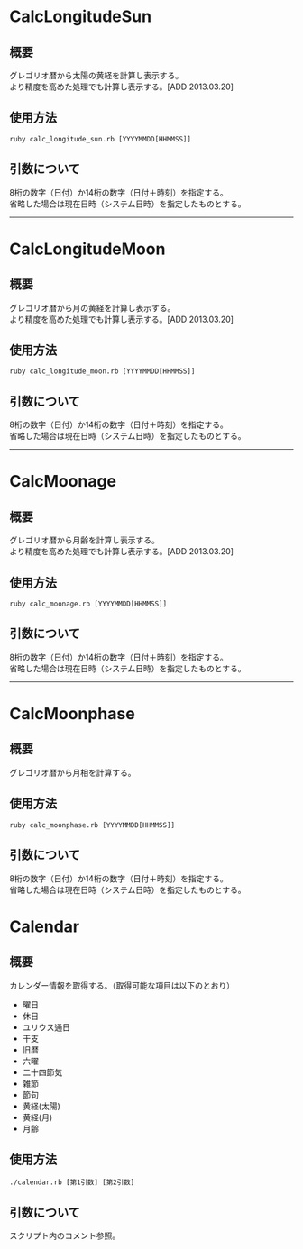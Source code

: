 CalcLongitudeSun
================

## 概要

グレゴリオ暦から太陽の黄経を計算し表示する。  
より精度を高めた処理でも計算し表示する。[ADD 2013.03.20]

## 使用方法

`ruby calc_longitude_sun.rb [YYYYMMDD[HHMMSS]]`

## 引数について

8桁の数字（日付）か14桁の数字（日付＋時刻）を指定する。  
省略した場合は現在日時（システム日時）を指定したものとする。

---

CalcLongitudeMoon
=================

## 概要

グレゴリオ暦から月の黄経を計算し表示する。  
より精度を高めた処理でも計算し表示する。[ADD 2013.03.20]

## 使用方法

`ruby calc_longitude_moon.rb [YYYYMMDD[HHMMSS]]`

## 引数について

8桁の数字（日付）か14桁の数字（日付＋時刻）を指定する。  
省略した場合は現在日時（システム日時）を指定したものとする。

---

CalcMoonage
===========

## 概要

グレゴリオ暦から月齢を計算し表示する。  
より精度を高めた処理でも計算し表示する。[ADD 2013.03.20]

## 使用方法

`ruby calc_moonage.rb [YYYYMMDD[HHMMSS]]`

## 引数について

8桁の数字（日付）か14桁の数字（日付＋時刻）を指定する。  
省略した場合は現在日時（システム日時）を指定したものとする。

---

CalcMoonphase
=============

## 概要

グレゴリオ暦から月相を計算する。

## 使用方法

`ruby calc_moonphase.rb [YYYYMMDD[HHMMSS]]`

## 引数について

8桁の数字（日付）か14桁の数字（日付＋時刻）を指定する。  
省略した場合は現在日時（システム日時）を指定したものとする。

Calendar
========

## 概要

カレンダー情報を取得する。（取得可能な項目は以下のとおり）

* 曜日
* 休日
* ユリウス通日
* 干支
* 旧暦
* 六曜
* 二十四節気
* 雑節
* 節句
* 黄経(太陽)
* 黄経(月)
* 月齢

## 使用方法

`./calendar.rb [第1引数] [第2引数]`

## 引数について

スクリプト内のコメント参照。

